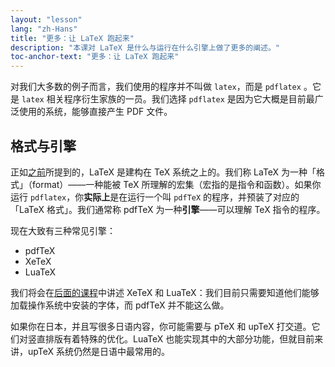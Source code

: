 ```yaml
---
layout: "lesson"
lang: "zh-Hans"
title: "更多：让 LaTeX 跑起来"
description: "本课对 LaTeX 是什么与运行在什么引擎上做了更多的阐述。"
toc-anchor-text: "更多：让 LaTeX 跑起来"
---
```


对我们大多数的例子而言，我们使用的程序并不叫做 `latex`，而是 `pdflatex` 。它是 `latex` 相关程序衍生家族的一员。我们选择 `pdflatex` 是因为它大概是目前最广泛使用的系统，能够直接产生 PDF 文件。

## 格式与引擎

正如[之前](more-01)所提到的，LaTeX 是建构在 TeX 系统之上的。我们称 LaTeX 为一种「格式」（format）——一种能被 TeX 所理解的宏集（宏指的是指令和函数）。如果你运行 `pdflatex`，你**实际上**是在运行一个叫 `pdfTeX` 的程序，并预装了对应的「LaTeX 格式」。我们通常称 pdfTeX 为一种**引擎**——可以理解 TeX 指令的程序。

现在大致有三种常见引擎：

- pdfTeX
- XeTeX
- LuaTeX

我们将会在[后面的课程](lesson-14)中讲述 XeTeX 和 LuaTeX：我们目前只需要知道他们能够加载操作系统中安装的字体，而 pdfTeX 并不能这么做。

如果你在日本，并且写很多日语内容，你可能需要与 pTeX 和 upTeX 打交道。它们对竖直排版有着特殊的优化。LuaTeX 也能实现其中的大部分功能，但就目前来讲，upTeX 系统仍然是日语中最常用的。
